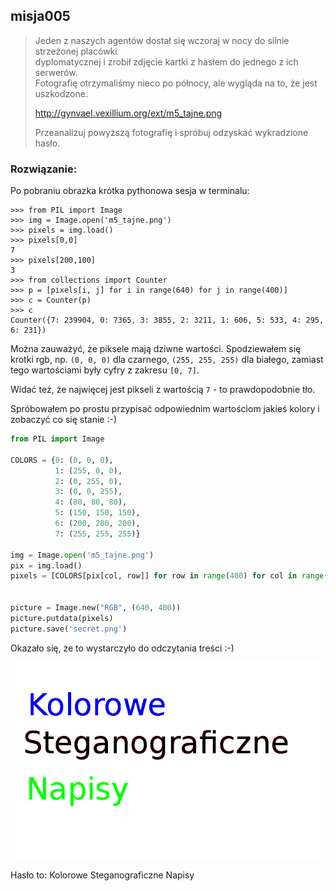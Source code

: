 ## misja005

>Jeden z naszych agentów dostał się wczoraj w nocy do silnie strzeżonej placówki<br>
>dyplomatycznej i zrobił zdjęcie kartki z hasłem do jednego z ich serwerów.<br>
>Fotografię otrzymaliśmy nieco po północy, ale wygląda na to, że jest uszkodzone.
>
>  http://gynvael.vexillium.org/ext/m5_tajne.png
>
>Przeanalizuj powyższą fotografię i spróbuj odzyskać wykradzione hasło.

### Rozwiązanie:

Po pobraniu obrazka krótka pythonowa sesja w terminalu:

```
>>> from PIL import Image
>>> img = Image.open('m5_tajne.png')
>>> pixels = img.load()
>>> pixels[0,0]
7
>>> pixels[200,100]
3
>>> from collections import Counter
>>> p = [pixels[i, j] for i in range(640) for j in range(400)]
>>> c = Counter(p)
>>> c
Counter({7: 239904, 0: 7365, 3: 3855, 2: 3211, 1: 606, 5: 533, 4: 295, 6: 231})
```

Można zauważyć, że piksele mają dziwne wartości. Spodziewałem się krotki rgb, np. `(0, 0, 0)` dla czarnego, `(255, 255, 255)` dla białego, zamiast tego wartościami były cyfry z zakresu `[0, 7]`.

Widać też, że najwięcej jest pikseli z wartością `7` - to prawdopodobnie tło.

Spróbowałem po prostu przypisać odpowiednim wartościom jakieś kolory i zobaczyć co się stanie :-)

```python
from PIL import Image

COLORS = {0: (0, 0, 0),
          1: (255, 0, 0),
          2: (0, 255, 0),
          3: (0, 0, 255),
          4: (80, 80, 80),
          5: (150, 150, 150),
          6: (200, 200, 200),
          7: (255, 255, 255)}

img = Image.open('m5_tajne.png')
pix = img.load()
pixels = [COLORS[pix[col, row]] for row in range(400) for col in range(640)]


picture = Image.new("RGB", (640, 400))
picture.putdata(pixels)
picture.save('secret.png')
```

Okazało się, że to wystarczyło do odczytania treści :-)

![secret](secret.png)

Hasło to: Kolorowe Steganograficzne Napisy
